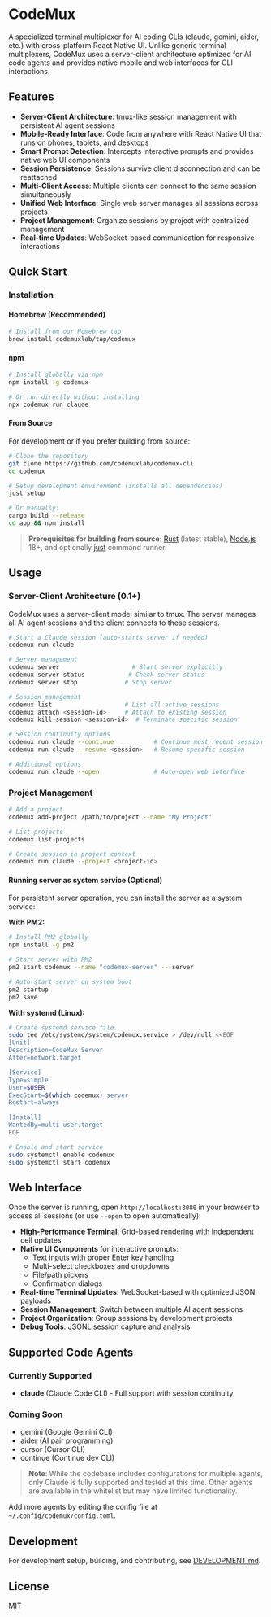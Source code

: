 # CodeMux

A specialized terminal multiplexer for AI coding CLIs (claude, gemini, aider, etc.) with cross-platform React Native UI. Unlike generic terminal multiplexers, CodeMux uses a server-client architecture optimized for AI code agents and provides native mobile and web interfaces for CLI interactions.

## Features

- **Server-Client Architecture**: tmux-like session management with persistent AI agent sessions
- **Mobile-Ready Interface**: Code from anywhere with React Native UI that runs on phones, tablets, and desktops
- **Smart Prompt Detection**: Intercepts interactive prompts and provides native web UI components
- **Session Persistence**: Sessions survive client disconnection and can be reattached
- **Multi-Client Access**: Multiple clients can connect to the same session simultaneously
- **Unified Web Interface**: Single web server manages all sessions across projects
- **Project Management**: Organize sessions by project with centralized management
- **Real-time Updates**: WebSocket-based communication for responsive interactions

## Quick Start

### Installation

#### Homebrew (Recommended)

```bash
# Install from our Homebrew tap
brew install codemuxlab/tap/codemux
```

#### npm

```bash
# Install globally via npm
npm install -g codemux

# Or run directly without installing
npx codemux run claude
```

#### From Source

For development or if you prefer building from source:

```bash
# Clone the repository
git clone https://github.com/codemuxlab/codemux-cli
cd codemux

# Setup development environment (installs all dependencies)
just setup

# Or manually:
cargo build --release
cd app && npm install
```

> **Prerequisites for building from source**: [Rust](https://rustup.rs/) (latest stable), [Node.js](https://nodejs.org/) 18+, and optionally [just](https://github.com/casey/just) command runner.

## Usage

### Server-Client Architecture (0.1+)

CodeMux uses a server-client model similar to tmux. The server manages all AI agent sessions and the client connects to these sessions.

```bash
# Start a Claude session (auto-starts server if needed)
codemux run claude

# Server management
codemux server                    # Start server explicitly
codemux server status            # Check server status  
codemux server stop             # Stop server

# Session management
codemux list                    # List all active sessions
codemux attach <session-id>     # Attach to existing session
codemux kill-session <session-id>  # Terminate specific session

# Session continuity options
codemux run claude --continue           # Continue most recent session
codemux run claude --resume <session>   # Resume specific session

# Additional options
codemux run claude --open               # Auto-open web interface
```

### Project Management

```bash
# Add a project  
codemux add-project /path/to/project --name "My Project"

# List projects
codemux list-projects

# Create session in project context
codemux run claude --project <project-id>
```

#### Running server as system service (Optional)

For persistent server operation, you can install the server as a system service:

**With PM2:**
```bash
# Install PM2 globally
npm install -g pm2

# Start server with PM2
pm2 start codemux --name "codemux-server" -- server

# Auto-start server on system boot
pm2 startup
pm2 save
```

**With systemd (Linux):**
```bash
# Create systemd service file
sudo tee /etc/systemd/system/codemux.service > /dev/null <<EOF
[Unit]
Description=CodeMux Server
After=network.target

[Service]
Type=simple
User=$USER
ExecStart=$(which codemux) server
Restart=always

[Install]
WantedBy=multi-user.target
EOF

# Enable and start service
sudo systemctl enable codemux
sudo systemctl start codemux
```

## Web Interface

Once the server is running, open `http://localhost:8080` in your browser to access all sessions (or use `--open` to open automatically):

- **High-Performance Terminal**: Grid-based rendering with independent cell updates
- **Native UI Components** for interactive prompts:
  - Text inputs with proper Enter key handling
  - Multi-select checkboxes and dropdowns
  - File/path pickers
  - Confirmation dialogs
- **Real-time Terminal Updates**: WebSocket-based with optimized JSON payloads
- **Session Management**: Switch between multiple AI agent sessions
- **Project Organization**: Group sessions by development projects
- **Debug Tools**: JSONL session capture and analysis

## Supported Code Agents

### Currently Supported
- **claude** (Claude Code CLI) - Full support with session continuity

### Coming Soon
- gemini (Google Gemini CLI)  
- aider (AI pair programming)
- cursor (Cursor CLI)
- continue (Continue dev CLI)

> **Note**: While the codebase includes configurations for multiple agents, only Claude is fully supported and tested at this time. Other agents are available in the whitelist but may have limited functionality.

Add more agents by editing the config file at `~/.config/codemux/config.toml`.

## Development

For development setup, building, and contributing, see [DEVELOPMENT.md](DEVELOPMENT.md).

## License

MIT